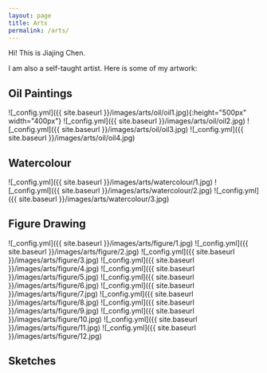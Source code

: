 ```yaml
---
layout: page
title: Arts
permalink: /arts/
---
```


Hi! This is Jiajing Chen.


I am also a self-taught artist. Here is some of my artwork:


## Oil Paintings

![_config.yml]({{ site.baseurl }}/images/arts/oil/oil1.jpg){:height="500px" width="400px"}
![_config.yml]({{ site.baseurl }}/images/arts/oil/oil2.jpg)
![_config.yml]({{ site.baseurl }}/images/arts/oil/oil3.jpg)
![_config.yml]({{ site.baseurl }}/images/arts/oil/oil4.jpg)

## Watercolour
![_config.yml]({{ site.baseurl }}/images/arts/watercolour/1.jpg)
![_config.yml]({{ site.baseurl }}/images/arts/watercolour/2.jpg)
![_config.yml]({{ site.baseurl }}/images/arts/watercolour/3.jpg)


## Figure Drawing
![_config.yml]({{ site.baseurl }}/images/arts/figure/1.jpg)
![_config.yml]({{ site.baseurl }}/images/arts/figure/2.jpg)
![_config.yml]({{ site.baseurl }}/images/arts/figure/3.jpg)
![_config.yml]({{ site.baseurl }}/images/arts/figure/4.jpg)
![_config.yml]({{ site.baseurl }}/images/arts/figure/5.jpg)
![_config.yml]({{ site.baseurl }}/images/arts/figure/6.jpg)
![_config.yml]({{ site.baseurl }}/images/arts/figure/7.jpg)
![_config.yml]({{ site.baseurl }}/images/arts/figure/8.jpg)
![_config.yml]({{ site.baseurl }}/images/arts/figure/9.jpg)
![_config.yml]({{ site.baseurl }}/images/arts/figure/10.jpg)
![_config.yml]({{ site.baseurl }}/images/arts/figure/11.jpg)
![_config.yml]({{ site.baseurl }}/images/arts/figure/12.jpg)


## Sketches


